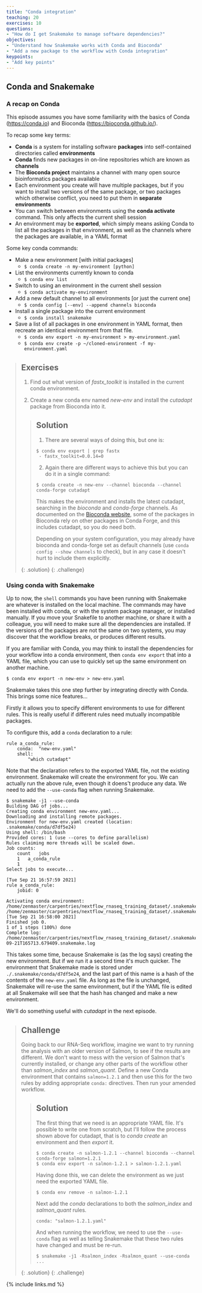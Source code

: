 ```yaml
---
title: "Conda integration"
teaching: 20
exercises: 10
questions:
- "How do I get Snakemake to manage software dependencies?"
objectives:
- "Understand how Snakemake works with Conda and Bioconda"
- "Add a new package to the workflow with Conda integration"
keypoints:
- "Add key points"
---
```


## Conda and Snakemake

### A recap on Conda

This episode assumes you have some familiarity with the basics of Conda (https://conda.io) and Bioconda (https://bioconda.github.io/).

To recap some key terms:

 * **Conda** is a system for installing software **packages** into self-contained directories called **environments**
 * **Conda** finds new packages in on-line repositories which are known as **channels**
 * The **Bioconda project** maintains a channel with many open source bioinformatics packages available
 * Each environment you create will have multiple packages, but if you want to install two versions of the same package, or two packages which
   otherwise conflict, you need to put them in **separate environments**
 * You can switch between environments using the **conda activate** command. This only affects the current shell session
 * An environment may be **exported**, which simply means asking Conda to list all the packages in that environment, as well as the channels
   where the packages are available, in a YAML format

Some key conda commands:

 * Make a new environment [with initial packages]
    * `$ conda create -n my-environment [python]`
 * List the environments currently known to conda
    * `$ conda env list`
 * Switch to using an environment in the current shell session
    * `$ conda activate my-environment`
 * Add a new default channel to all environments [or just the current one]
    * `$ conda config [--env] --append channels bioconda`
 * Install a single package into the current environment
    * `$ conda install snakemake`
 * Save a list of all packages in one environment in YAML format, then recreate an identical environment from that file.
    * `$ conda env export -n my-environment > my-environment.yaml`
    * `$ conda env create -p ~/cloned-environment -f my-environment.yaml`

> ## Exercises
>
> 1. Find out what version of *fastx_toolkit* is installed in the current conda environment.
>
> 1. Create a new conda env named *new-env* and install the *cutadapt* package from Bioconda into it.
>
> > ## Solution
> >
> > 1. There are several ways of doing this, but one is:
> >
> > ~~~
> > $ conda env export | grep fastx
> >  - fastx_toolkit=0.0.14=0
> > ~~~
> >
> > 2. Again there are different ways to achieve this but you can do it in a single command:
> >
> > ~~~
> > $ conda create -n new-env --channel bioconda --channel conda-forge cutadapt
> > ~~~
> >
> > This makes the environment and installs the latest cutadapt, searching in the *bioconda* and *conda-forge*
> > channels. As documented on the [Bioconda website](https://bioconda.github.io/user/install.html#set-up-channels),
> > some of the packages in Bioconda rely on other packages in Conda Forge, and this includes cutadapt, so you do need both.
> >
> > Depending on your system configuration, you may already have bioconda and conda-forge set as default
> > channels (use `conda config --show channels` to check), but in any case it doesn't hurt to include them explicitly.
> >
> {: .solution}
{: .challenge}

### Using conda with Snakemake

Up to now, the `shell` commands you have been running with Snakemake are whatever is installed on the local machine. The commands may
have been installed with conda, or with the system package manager, or installed manually. If you move your Snakefile to another machine,
or share it with a colleague, you will need to make sure all the dependencies are installed. If the versions of the packages are not the
same on two systems, you may discover that the workflow breaks, or produces different results.

If you are familiar with Conda, you may think to install the dependencies for your workflow into a conda environment, then `conda env export`
that into a YAML file, which you can use to quickly set up the same environment on another machine.

~~~
$ conda env export -n new-env > new-env.yaml
~~~

Snakemake takes this one step further by integrating directly with Conda. This brings some nice features...

Firstly it allows you to specify different environments to use for different rules. This is really useful if different rules need
mutually incompatible packages.

To configure this, add a `conda` declaration to a rule:

~~~
rule a_conda_rule:
    conda:  "new-env.yaml"
    shell:
        "which cutadapt"
~~~

Note that the declaration refers to the exported YAML file, not the existing environment. Snakemake will create the environment for you.
We can actually run the above rule, even though it doens't produce any data. We need to add the `--use-conda` flag when running
Snakemake.

~~~
$ snakemake -j1 --use-conda
Building DAG of jobs...
Creating conda environment new-env.yaml...
Downloading and installing remote packages.
Environment for new-env.yaml created (location: .snakemake/conda/d7df5e24)
Using shell: /bin/bash
Provided cores: 1 (use --cores to define parallelism)
Rules claiming more threads will be scaled down.
Job counts:
	count	jobs
	1	a_conda_rule
	1
Select jobs to execute...

[Tue Sep 21 16:57:59 2021]
rule a_conda_rule:
    jobid: 0

Activating conda environment: /home/zenmaster/carpentries/nextflow_rnaseq_training_dataset/.snakemake/conda/d7df5e24
/home/zenmaster/carpentries/nextflow_rnaseq_training_dataset/.snakemake/conda/d7df5e24/bin/cutadapt
[Tue Sep 21 16:58:00 2021]
Finished job 0.
1 of 1 steps (100%) done
Complete log: /home/zenmaster/carpentries/nextflow_rnaseq_training_dataset/.snakemake/log/2021-09-21T165713.679409.snakemake.log
~~~

This takes some time, because Snakemake is (as the log says) creating the new environment. But if we run it a second time it's much
quicker. The environment that Snakemake made is stored under `./.snakemake/conda/d7df5e24`, and the last part of this name is a hash
of the contents of the `new-env.yaml` file. As long as the file is unchanged, Snakemake will re-use the same environment, but if the
YAML file is edited at all Snakemake will see that the hash has changed and make a new environment.

We'll do something useful with *cutadapt* in the next episode.

> ## Challenge
>
> Going back to our RNA-Seq workflow, imagine we want to try running the analysis with an older version of Salmon,
> to see if the results are different.
> We don't want to mess with the version of Salmon that's currently installed, or change any other parts of the
> workflow other than *salmon_index* and *salmon_quant*. Define a new Conda environment that contains `salmon=1.2.1`
> and then use this for the two rules by adding appropriate `conda:` directives. Then run your amended workflow.
>
> > ## Solution
> >
> > The first thing that we need is an appropriate YAML file. It's possible to write one from scratch, but I'll
> > follow the process shown above for cutadapt, that is to *conda create* an environment and then *export* it.
> >
> > ~~~
> > $ conda create -n salmon-1.2.1 --channel bioconda --channel conda-forge salmon=1.2.1
> > $ conda env export -n salmon-1.2.1 > salmon-1.2.1.yaml
> > ~~~
> >
> > Having done this, we can delete the environment as we just need the exported YAML file.
> >
> > ~~~
> > $ conda env remove -n salmon-1.2.1
> > ~~~
> >
> > Next add the *conda* declarations to both the *salmon_index* and *salmon_quant* rules.
> >
> > ~~~
> > conda: "salmon-1.2.1.yaml"
> > ~~~
> >
> > And when running the workflow, we need to use the `--use-conda` flag as well as telling Snakemake that these two rules
> > have changed and must be re-run.
> >
> > ~~~
> > $ snakemake -j1 -Rsalmon_index -Rsalmon_quant --use-conda ...
> > ~~~
> >
> {: .solution}
{: .challenge}


{% include links.md %}

